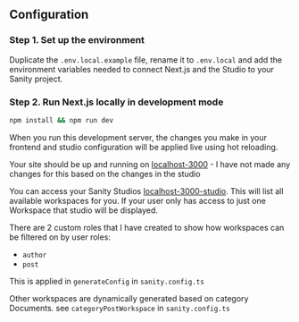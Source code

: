 
## Configuration

### Step 1. Set up the environment

Duplicate the `.env.local.example` file, rename it to `.env.local` and add the environment variables needed to connect Next.js and the Studio to your Sanity project.

### Step 2. Run Next.js locally in development mode

```bash
npm install && npm run dev
```

When you run this development server, the changes you make in your frontend and studio configuration will be applied live using hot reloading.

Your site should be up and running on [localhost-3000](http://localhost:3000)  - I have not made any changes for this based on the changes in the studio

You can access your Sanity Studios [localhost-3000-studio](http://localhost:3000/studio).
This will list all available workspaces for you. If your user only has access to just one Workspace that studio will be displayed.


There are 2 custom roles that I have created to show how workspaces can be filtered on by user roles:
 - `author`
 - `post`

This is applied in `generateConfig` in `sanity.config.ts`

Other workspaces are dynamically generated based on category Documents. 
see `categoryPostWorkspace` in `sanity.config.ts`
    
